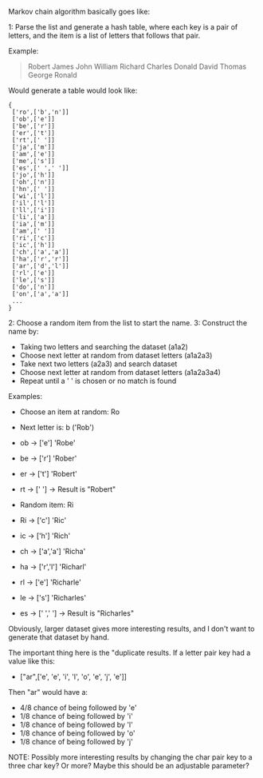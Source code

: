 Markov chain algorithm basically goes like:

1: Parse the list and generate a hash table, where each key is a pair of
letters, and the item is a list of letters that follows that pair.

Example: 

> Robert James John William Richard Charles Donald David Thomas George Ronald

Would generate a table would look like:

``` 
{
 ['ro',['b','n']]
 ['ob',['e']]
 ['be',['r']]
 ['er',['t']]
 ['rt',[' ']]
 ['ja',['m']]
 ['am',['e']]
 ['me',['s']]
 ['es',[' ',' ']]
 ['jo',['h']]
 ['oh',['n']]
 ['hn',[' ']]
 ['wi',['l']]
 ['il',['l']]
 ['ll',['i']]
 ['li',['a']]
 ['ia',['m']]
 ['am',[' ']]
 ['ri',['c']]
 ['ic',['h']]
 ['ch',['a','a']]
 ['ha',['r','r']]
 ['ar',['d','l']]
 ['rl',['e']]
 ['le',['s']]
 ['do',['n']]
 ['on',['a','a']]
 ...
}
```

2: Choose a random item from the list to start the name.
3: Construct the name by:
 - Taking two letters and searching the dataset (a1a2)
 - Choose next letter at random from dataset letters (a1a2a3)
 - Take next two letters (a2a3) and search dataset
 - Choose next letter at random from dataset letters (a1a2a3a4)
 - Repeat until a ' ' is chosen or no match is found
 
Examples:
- Choose an item at random: Ro
- Next letter is: b ('Rob')
- ob -> ['e'] 'Robe'
- be -> ['r'] 'Rober'
- er -> ['t'] 'Robert'
- rt -> [' '] -> Result is "Robert"

- Random item: Ri
- Ri -> ['c'] 'Ric'
- ic -> ['h'] 'Rich'
- ch -> ['a','a'] 'Richa'
- ha -> ['r','l'] 'Richarl'
- rl -> ['e'] 'Richarle'
- le -> ['s'] 'Richarles'
- es -> [' ',' '] -> Result is "Richarles"

Obviously, larger dataset gives more interesting results, and I don't want to
generate that dataset by hand.

The important thing here is the "duplicate results. If a letter pair key had
a value like this:
- ["ar",['e', 'e', 'i', 'l', 'o', 'e', 'j', 'e']]

Then "ar" would have a:
- 4/8 chance of being followed by 'e'
- 1/8 chance of being followed by 'i'
- 1/8 chance of being followed by 'l'
- 1/8 chance of being followed by 'o'
- 1/8 chance of being followed by 'j'

NOTE: Possibly more interesting results by changing the char pair key to a
three char key? Or more? Maybe this should be an adjustable parameter? 

